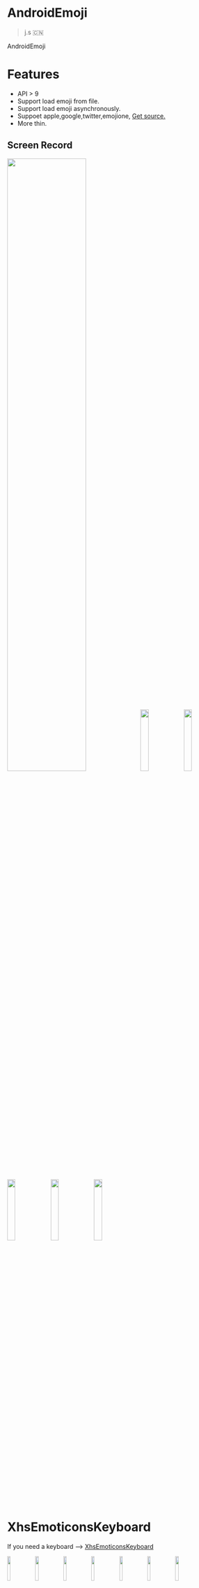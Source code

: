 # AndroidEmoji

> j.s 🇨🇳

AndroidEmoji


# Features

* API > 9 
* Support load emoji from file.
* Support load emoji asynchronously.
* Suppoet apple,google,twitter,emojione, [Get source.](https://github.com/w446108264/AndroidEmoji/blob/master/AndroidEmoji/simple/assets/
) 
* More thin.  

## Screen Record

<img src="output/main.png" width="60%"/>

<img src="output/emoji_system.png" width="19%"/>
<img src="output/emoji_apple.png" width="19%" />
<img src="output/emoji_google.png" width="19%"/>
<img src="output/emoji_twitter.png" width="19%"/>
<img src="output/emoji_emojione.png" width="19%"/>
 
# XhsEmoticonsKeyboard

If you need a keyboard --> [XhsEmoticonsKeyboard](https://github.com/w446108264/XhsEmoticonsKeyboard) 

<img src="https://github.com/w446108264/XhsEmoticonsKeyboard/raw/master/output/chat-qqemoticon.png" width="12%" /> 
<img src="https://github.com/w446108264/XhsEmoticonsKeyboard/raw/master/output/chat-qqplug.png" width="12%" /> 
<img src="https://github.com/w446108264/XhsEmoticonsKeyboard/raw/master/output/chat-qqfav.png" width="12%" />  
<img src="https://github.com/w446108264/XhsEmoticonsKeyboard/raw/master/output/chat-bigimage.png" width="12%" /> 
<img src="https://github.com/w446108264/XhsEmoticonsKeyboard/raw/master/output/chat-userdefui.png" width="12%" /> 
<img src="https://github.com/w446108264/XhsEmoticonsKeyboard/raw/master/output/chat-text.png" width="12%" />  
<img src="https://github.com/w446108264/XhsEmoticonsKeyboard/raw/master/output/simple-comment.png" width="12%" /> 
<img src="https://github.com/w446108264/XhsEmoticonsKeyboard/raw/master/output/main.png" width="12%" /> 

# Samples

You can [download a sample APK](https://github.com/w446108264/AndroidEmoji/raw/master/output/simple.apk) 
 
 
# Gradle Dependency

Users of your library will need add the jitpack.io repository:

```xml  
allprojects {
    repositories {
        jcenter()
        maven { url "https://jitpack.io" }
    }
}
```

and:

```xml
dependencies { 

    // see branch/master 
    // without any emoji,just a lib to parse emoji, very thin.
    // you have to get emoji source and load them from file or other by yourself. -> 
    // https://github.com/w446108264/AndroidEmoji/blob/master/AndroidEmoji/simple/assets/
    compile 'com.github.w446108264:AndroidEmoji:1.3'
    
    // see branch/withsource 
    // include some emoji sources 
//  compile 'com.github.w446108264:AndroidEmoji:1.3-withsource'
}
```
--

### Simple

```java

// The frist, you should put some emoji images to your project.
// see demo!
Spannable spannable = EmojiDisplay.filterFromResource(tv_content.getContext(),
                    new SpannableStringBuilder(content),
                    EmojiDisplay.getFontHeight(tv_content),EmojiDisplay.HEAD_NAME, null);
tv_content.setText(spannable);

```
# Thanks
 
 * [https://github.com/iamcal/emoji-data](https://github.com/iamcal/emoji-data)
 
# Contact & Help

Please fell free to contact me if there is any problem when using the library.

* email: shengjun8486@gmail.com 


# License

```
MIT License

Copyright (c) 2017 w446108264

Permission is hereby granted, free of charge, to any person obtaining a copy
of this software and associated documentation files (the "Software"), to deal
in the Software without restriction, including without limitation the rights
to use, copy, modify, merge, publish, distribute, sublicense, and/or sell
copies of the Software, and to permit persons to whom the Software is
furnished to do so, subject to the following conditions:

The above copyright notice and this permission notice shall be included in all
copies or substantial portions of the Software.

THE SOFTWARE IS PROVIDED "AS IS", WITHOUT WARRANTY OF ANY KIND, EXPRESS OR
IMPLIED, INCLUDING BUT NOT LIMITED TO THE WARRANTIES OF MERCHANTABILITY,
FITNESS FOR A PARTICULAR PURPOSE AND NONINFRINGEMENT. IN NO EVENT SHALL THE
AUTHORS OR COPYRIGHT HOLDERS BE LIABLE FOR ANY CLAIM, DAMAGES OR OTHER
LIABILITY, WHETHER IN AN ACTION OF CONTRACT, TORT OR OTHERWISE, ARISING FROM,
OUT OF OR IN CONNECTION WITH THE SOFTWARE OR THE USE OR OTHER DEALINGS IN THE
SOFTWARE.

```